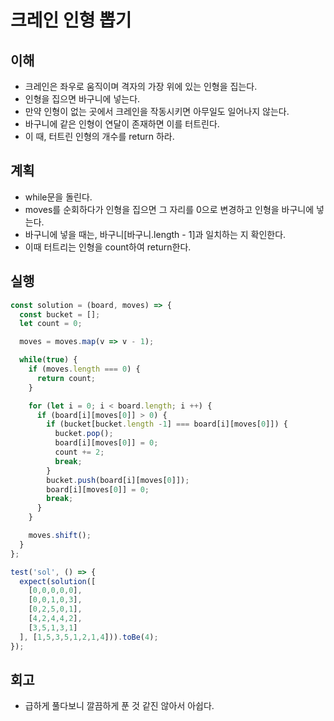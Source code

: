 # 크레인 인형 뽑기

## 이해

- 크레인은 좌우로 움직이며 격자의 가장 위에 있는 인형을 집는다.
- 인형을 집으면 바구니에 넣는다.
- 만약 인형이 없는 곳에서 크레인을 작동시키면 아무일도 일어나지 않는다.
- 바구니에 같은 인형이 연달이 존재하면 이를 터트린다.
- 이 때, 터트린 인형의 개수를 return 하라.

## 계획

- while문을 돌린다.
- moves를 순회하다가 인형을 집으면 그 자리를 0으로 변경하고 인형을 바구니에 넣는다.
- 바구니에 넣을 때는, 바구니[바구니.length - 1]과 일치하는 지 확인한다.
- 이때 터트리는 인형을 count하여 return한다.

## 실행

```javascript
const solution = (board, moves) => {
  const bucket = [];
  let count = 0;

  moves = moves.map(v => v - 1);

  while(true) {
    if (moves.length === 0) {
      return count;
    }

    for (let i = 0; i < board.length; i ++) {
      if (board[i][moves[0]] > 0) {
        if (bucket[bucket.length -1] === board[i][moves[0]]) {
          bucket.pop();
          board[i][moves[0]] = 0;
          count += 2;
          break;
        }
        bucket.push(board[i][moves[0]]);
        board[i][moves[0]] = 0;
        break;
      }
    }

    moves.shift();
  }
};

test('sol', () => {
  expect(solution([
    [0,0,0,0,0],
    [0,0,1,0,3],
    [0,2,5,0,1],
    [4,2,4,4,2],
    [3,5,1,3,1]
  ], [1,5,3,5,1,2,1,4])).toBe(4);
});
```

## 회고

- 급하게 풀다보니 깔끔하게 푼 것 같진 않아서 아쉽다.
